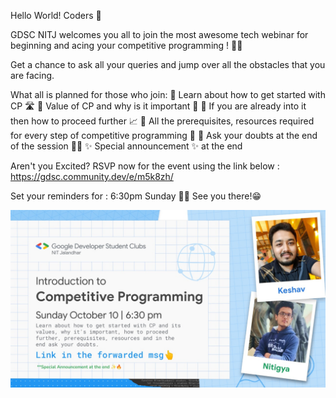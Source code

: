 Hello World! Coders 🌟

GDSC NITJ welcomes you all to join the most awesome tech webinar for beginning and acing your competitive programming ! 🎉🎊

Get a chance to ask all your queries and jump over all the obstacles that you are facing.

What all is planned for those who join:
🚀 Learn about how to get started with CP 🛣️
🚀 Value of CP and why is it important 🌟
🚀 If you are already into it then how to proceed further 📈
🚀 All the prerequisites, resources required for every step of competitive programming 💯
🚀 Ask your doubts at the end of the session 👍🏻 
✨ Special announcement ✨ at the end 

Aren't you Excited? RSVP now for the event using the link below :
https://gdsc.community.dev/e/m5k8zh/

Set your reminders for : 
6:30pm Sunday 🛑🛑
See you there!😁

![Image](/2021/October/Utils/cp.jpeg)